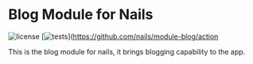 # Blog Module for Nails

![license](https://img.shields.io/badge/license-MIT-green.svg)
[![tests](https://github.com/nails/module-blog/actions/workflows/build_and_test.yml/badge.svg )](https://github.com/nails/module-blog/action

This is the blog module for nails, it brings blogging capability to the app.
